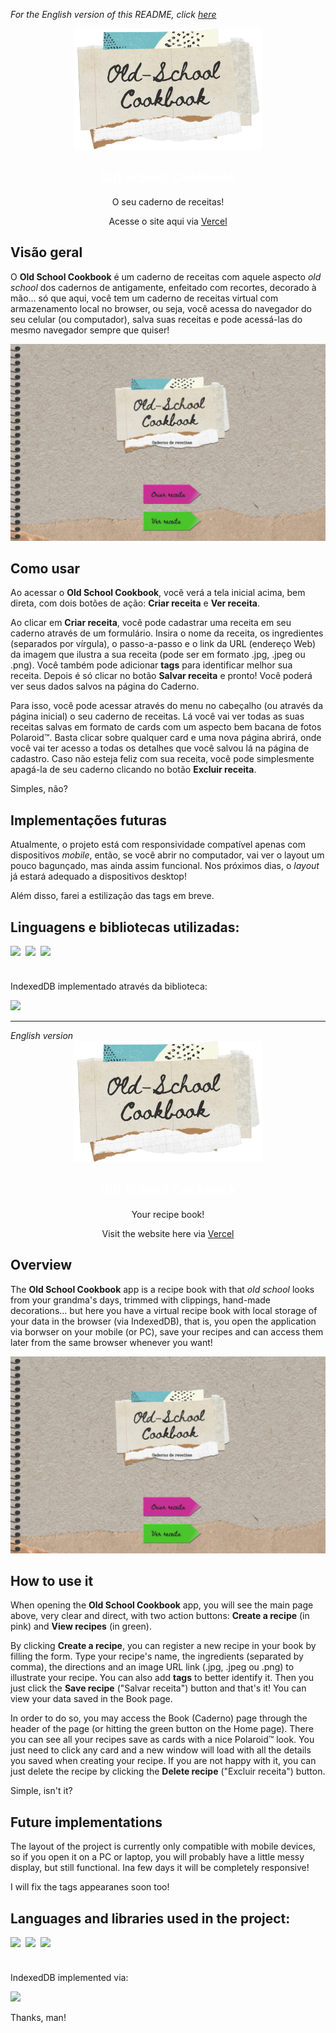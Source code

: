 _For the English version of this README, click [here](#English)_

<div align="center">
  <img src="https://raw.githubusercontent.com/sucodelarangela/old-school-cookbook/master/assets/images/cookbook-logo.png" alt="Logo do website" style="width: 300px">
  <h2>
  <a href="https://oldschool-cookbook.vercel.app" target="_blank" style="text-decoration: none; color: white">Old School Cookbook</a>
  </h2>
  <p>O seu caderno de receitas!</p>
  <p>Acesse o site aqui via <a href="https://oldschool-cookbook.vercel.app" target="_blank">Vercel</a></p>
</div>

## Visão geral

O **Old School Cookbook** é um caderno de receitas com aquele aspecto _old school_ dos cadernos de antigamente, enfeitado com recortes, decorado à mão... só que aqui, você tem um caderno de receitas virtual com armazenamento local no browser, ou seja, você acessa do navegador do seu celular (ou computador), salva suas receitas e pode acessá-las do mesmo navegador sempre que quiser!

![](/assets/images/og-image.png)

## Como usar

Ao acessar o **Old School Cookbook**, você verá a tela inicial acima, bem direta, com dois botões de ação: **Criar receita** e **Ver receita**.

Ao clicar em **Criar receita**, você pode cadastrar uma receita em seu caderno através de um formulário. Insira o nome da receita, os ingredientes (separados por vírgula), o passo-a-passo e o link da URL (endereço Web) da imagem que ilustra a sua receita (pode ser em formato .jpg, .jpeg ou .png). Você também pode adicionar **tags** para identificar melhor sua receita. Depois é só clicar no botão **Salvar receita** e pronto! Você poderá ver seus dados salvos na página do Caderno.

Para isso, você pode acessar através do menu no cabeçalho (ou através da página inicial) o seu caderno de receitas. Lá você vai ver todas as suas receitas salvas em formato de cards com um aspecto bem bacana de fotos Polaroid™. Basta clicar sobre qualquer card e uma nova página abrirá, onde você vai ter acesso a todas os detalhes que você salvou lá na página de cadastro. Caso não esteja feliz com sua receita, você pode simplesmente apagá-la de seu caderno clicando no botão **Excluir receita**.

Simples, não?

## Implementações futuras

Atualmente, o projeto está com responsividade compatível apenas com dispositivos _mobile_, então, se você abrir no computador, vai ver o layout um pouco bagunçado, mas ainda assim funcional. Nos próximos dias, o _layout_ já estará adequado a dispositivos desktop!

Além disso, farei a estilização das tags em breve.

## Linguagens e bibliotecas utilizadas:

<div style="display: grid; grid-auto-flow:column; width: fit-content; gap: 0.5rem;">
  <img height="25px" src="https://cdn.jsdelivr.net/gh/devicons/devicon/icons/html5/html5-original.svg" />
  <img height="25px" src="https://cdn.jsdelivr.net/gh/devicons/devicon/icons/css3/css3-original.svg" />
  <img height="25px" src="https://cdn.jsdelivr.net/gh/devicons/devicon/icons/javascript/javascript-original.svg" />
</div>
<br>
<div>
<p>IndexedDB implementado através da biblioteca:</p>
<a href="https://github.com/dannyconnell/localbase" target="_blank"><img src="https://img.shields.io/badge/localbase-by%20Danny%20Connell-yellowgreen"></a>
</div>

---

<div id="English" style="font-style: italic;">English version</div>

<div align="center">
  <img src="https://raw.githubusercontent.com/sucodelarangela/old-school-cookbook/master/assets/images/cookbook-logo.png" alt="Angela's logo" style="width: 300px">
  <h2>
  <a href="https://oldschool-cookbook.vercel.app" target="_blank" style="text-decoration: none; color: white">Old School Cookbook</a>
  </h2>
  <p>Your recipe book!</p>
  <p>Visit the website here via <a href="https://oldschool-cookbook.vercel.app" target="_blank">Vercel</a></p>
</div>

## Overview

The **Old School Cookbook** app is a recipe book with that _old school_ looks from your grandma's days, trimmed with clippings, hand-made decorations... but here you have a virtual recipe book with local storage of your data in the browser (via IndexedDB), that is, you open the application via borwser on your mobile (or PC), save your recipes and can access them later from the same browser whenever you want!

![](/assets/images/og-image.png)

## How to use it

When opening the **Old School Cookbook** app, you will see the main page above, very clear and direct, with two action buttons: **Create a recipe** (in pink) and **View recipes** (in green).

By clicking **Create a recipe**, you can register a new recipe in your book by filling the form. Type your recipe's name, the ingredients (separated by comma), the directions and an image URL link (.jpg, .jpeg ou .png) to illustrate your recipe. You can also add **tags** to better identify it. Then you just click the **Save recipe** ("Salvar receita") button and that's it! You can view your data saved in the Book page.

In order to do so, you may access the Book (Caderno) page through the header of the page (or hitting the green button on the Home page). There you can see all your recipes save as cards with a nice Polaroid™ look. You just need to click any card and a new window will load with all the details you saved when creating your recipe. If you are not happy with it, you can just delete the recipe by clicking the **Delete recipe** ("Excluir receita") button.

Simple, isn't it?

## Future implementations

The layout of the project is currently only compatible with mobile devices, so if you open it on a PC or laptop, you will probably have a little messy display, but still functional. Ina few days it will be completely responsive!

I will fix the tags appearanes soon too!

## Languages and libraries used in the project:

<div style="display: grid; grid-auto-flow:column; width: fit-content; gap: 0.5rem;">
  <img height="25px" src="https://cdn.jsdelivr.net/gh/devicons/devicon/icons/html5/html5-original.svg" />
  <img height="25px" src="https://cdn.jsdelivr.net/gh/devicons/devicon/icons/css3/css3-original.svg" />
  <img height="25px" src="https://cdn.jsdelivr.net/gh/devicons/devicon/icons/javascript/javascript-original.svg" />
</div>
<br>
<div>
<p>IndexedDB implemented via:</p>
<a href="https://github.com/dannyconnell/localbase" target="_blank"><img src="https://img.shields.io/badge/localbase-by%20Danny%20Connell-yellowgreen"></a>
<p>Thanks, man!</p>
</div>
